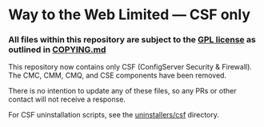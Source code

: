 # Way to the Web Limited — CSF only

### All files within this repository are subject to the [GPL license](LICENSE.txt) as outlined in [COPYING.md](COPYING.md)

This repository now contains only CSF (ConfigServer Security & Firewall). The CMC, CMM, CMQ, and CSE components have been removed.

There is no intention to update any of these files, so any PRs or other contact will not receive a response.

For CSF uninstallation scripts, see the [uninstallers/csf](uninstallers/csf) directory.


